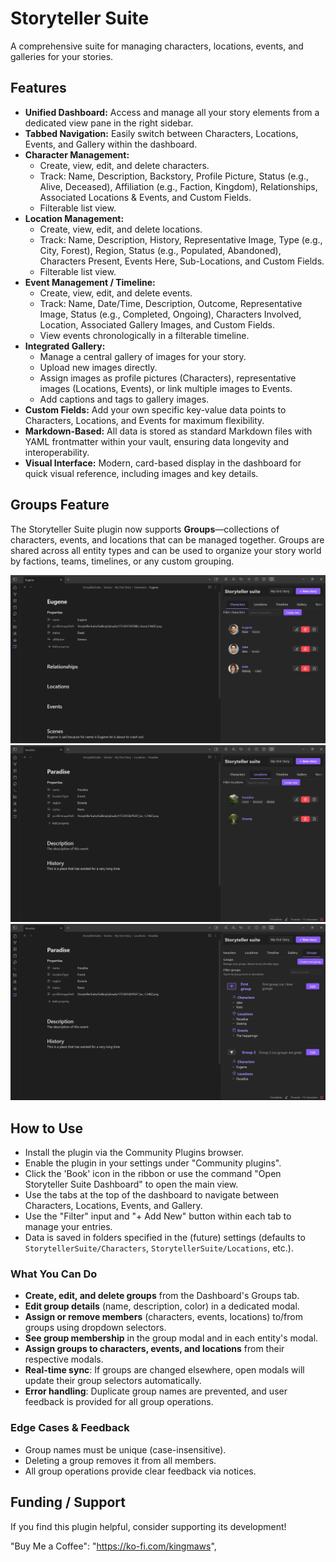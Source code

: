 # Storyteller Suite

A comprehensive suite for managing characters, locations, events, and galleries for your stories.

## Features

*   **Unified Dashboard:** Access and manage all your story elements from a dedicated view pane in the right sidebar.
*   **Tabbed Navigation:** Easily switch between Characters, Locations, Events, and Gallery within the dashboard.
*   **Character Management:**
    *   Create, view, edit, and delete characters.
    *   Track: Name, Description, Backstory, Profile Picture, Status (e.g., Alive, Deceased), Affiliation (e.g., Faction, Kingdom), Relationships, Associated Locations & Events, and Custom Fields.
    *   Filterable list view.
*   **Location Management:**
    *   Create, view, edit, and delete locations.
    *   Track: Name, Description, History, Representative Image, Type (e.g., City, Forest), Region, Status (e.g., Populated, Abandoned), Characters Present, Events Here, Sub-Locations, and Custom Fields.
    *   Filterable list view.
*   **Event Management / Timeline:**
    *   Create, view, edit, and delete events.
    *   Track: Name, Date/Time, Description, Outcome, Representative Image, Status (e.g., Completed, Ongoing), Characters Involved, Location, Associated Gallery Images, and Custom Fields.
    *   View events chronologically in a filterable timeline.
*   **Integrated Gallery:**
    *   Manage a central gallery of images for your story.
    *   Upload new images directly.
    *   Assign images as profile pictures (Characters), representative images (Locations, Events), or link multiple images to Events.
    *   Add captions and tags to gallery images.
*   **Custom Fields:** Add your own specific key-value data points to Characters, Locations, and Events for maximum flexibility.
*   **Markdown-Based:** All data is stored as standard Markdown files with YAML frontmatter within your vault, ensuring data longevity and interoperability.
*   **Visual Interface:** Modern, card-based display in the dashboard for quick visual reference, including images and key details.

## Groups Feature

The Storyteller Suite plugin now supports **Groups**—collections of characters, events, and locations that can be managed together. Groups are shared across all entity types and can be used to organize your story world by factions, teams, timelines, or any custom grouping.


![Screenshot 1](https://raw.githubusercontent.com/SamW7140/obsidian-storyteller-suite/master/screenshots/Screenshot1.png)
![Screenshot 2](https://raw.githubusercontent.com/SamW7140/obsidian-storyteller-suite/master/screenshots/Screenshot2.png)
![Screenshot 3](https://raw.githubusercontent.com/SamW7140/obsidian-storyteller-suite/master/screenshots/Screenshot3.png)


## How to Use

*   Install the plugin via the Community Plugins browser.
*   Enable the plugin in your settings under "Community plugins".
*   Click the 'Book' icon in the ribbon or use the command "Open Storyteller Suite Dashboard" to open the main view.
*   Use the tabs at the top of the dashboard to navigate between Characters, Locations, Events, and Gallery.
*   Use the "Filter" input and "+ Add New" button within each tab to manage your entries.
*   Data is saved in folders specified in the (future) settings (defaults to `StorytellerSuite/Characters`, `StorytellerSuite/Locations`, etc.).

### What You Can Do

- **Create, edit, and delete groups** from the Dashboard's Groups tab.
- **Edit group details** (name, description, color) in a dedicated modal.
- **Assign or remove members** (characters, events, locations) to/from groups using dropdown selectors.
- **See group membership** in the group modal and in each entity's modal.
- **Assign groups to characters, events, and locations** from their respective modals.
- **Real-time sync**: If groups are changed elsewhere, open modals will update their group selectors automatically.
- **Error handling**: Duplicate group names are prevented, and user feedback is provided for all group operations.


### Edge Cases & Feedback

- Group names must be unique (case-insensitive).
- Deleting a group removes it from all members.
- All group operations provide clear feedback via notices.

## Funding / Support

If you find this plugin helpful, consider supporting its development!

"Buy Me a Coffee": "https://ko-fi.com/kingmaws",






